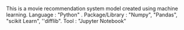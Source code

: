 This is a movie recommendation system model created using machine learning. Language : "Python" . Package/Library : "Numpy", "Pandas", "scikit Learn", ''difflib". Tool : "Jupyter Notebook"
